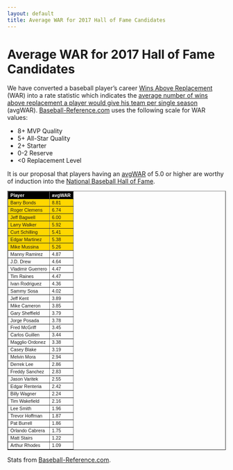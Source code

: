 ```yaml
---
layout: default
title: Average WAR for 2017 Hall of Fame Candidates
---
```

<h1>Average WAR for 2017 Hall of Fame Candidates</h1>
<!--
<div class="meta">November 17, 2017 by TheUmpire</div>
-->
<div class="storycontent post">
<!--
<p><a title="Brad Ausmus" href="https://en.wikipedia.org/wiki/Brad_Ausmus#/media/File:Brad_Ausmus_on_August_1,_2015.jpg" target="_blank"><img style="border-bottom: 0px; border-left: 0px; margin: 0px 0px 10px 10px; display: inline; border-top: 0px; border-right: 0px" title="brad_ausmus" border="0" alt="brad_ausmus" align="right" src="{{ site.url }}{{ site.baseurl }}/assets/images/brad_ausmus.jpg" width="146" height="217" /></a></p>
<p><a href="http://www.baseball-reference.com/players/g/griffke02.shtml">Ken Griffey</a> leads the pack of first-year candidates.</p>
<p><a href="http://www.baseball-reference.com/players/a/ausmubr01.shtml">Brad Ausmus</a> looks to be <a href="{{ site.url }}{{ site.baseurl }}/pages/lenny-harris-for-hall-of-fame-huh.html">this year’s Lenny Harris</a>.</p>
-->
<p>We have converted a baseball player’s career <a href="http://saberlibrary.com/misc/war/">Wins Above Replacement</a> (WAR) into a rate statistic which indicates the <a href="{{ site.url }}{{ site.baseurl }}/pages/avg-war.html">average number of wins above replacement a player would give his team per single season</a> (avgWAR). <a href="http://www.baseball-reference.com">Baseball-Reference.com</a> uses the following scale for WAR values:</p>
<ul>
<li>8+ MVP Quality </li>
<li>5+ All-Star Quality </li>
<li>2+ Starter </li>
<li>0-2 Reserve </li>
<li>&lt;0 Replacement Level </li>
</ul>
<p>It is our proposal that players having an <a href="{{ site.url }}{{ site.baseurl }}/pages/avg-war.html">avgWAR</a> of 5.0 or higher are worthy of induction into the <a href="http://baseballhall.org/">National Baseball Hall of Fame</a>.</p>
<table style="font-family: arial; font-size: 8pt" border="1" cellspacing="1" cellpadding="2" width="250">
<tbody>
<tr style="background-color: #000000; color: #ffffff; font-weight: bold">
<td>Player</td>
<td>avgWAR</td>
<tr style="background-color: #ffd700"><td>Barry Bonds</td><td>8.81</td></tr>
<tr style="background-color: #ffd700"><td>Roger Clemens</td><td>6.74</td></tr>
<tr style="background-color: #ffd700"><td>Jeff Bagwell</td><td>6.00</td></tr>
<tr style="background-color: #ffd700"><td>Larry Walker</td><td>5.92</td></tr>
<tr style="background-color: #ffd700"><td>Curt Schilling</td><td>5.41</td></tr>
<tr style="background-color: #ffd700"><td>Edgar Martinez</td><td>5.38</td></tr>
<tr style="background-color: #ffd700"><td>Mike Mussina</td><td>5.26</td></tr>
<tr><td>Manny Ramirez</td><td>4.87</td></tr>
<tr><td>J.D. Drew</td><td>4.64</td></tr>
<tr><td>Vladimir Guerrero</td><td>4.47</td></tr>
<tr><td>Tim Raines</td><td>4.47</td></tr>
<tr><td>Ivan Rodriguez</td><td>4.36</td></tr>
<tr><td>Sammy Sosa</td><td>4.02</td></tr>
<tr><td>Jeff Kent</td><td>3.89</td></tr>
<tr><td>Mike Cameron</td><td>3.85</td></tr>
<tr><td>Gary Sheffield</td><td>3.79</td></tr>
<tr><td>Jorge Posada</td><td>3.78</td></tr>
<tr><td>Fred McGriff</td><td>3.45</td></tr>
<tr><td>Carlos Guillen</td><td>3.44</td></tr>
<tr><td>Magglio Ordonez</td><td>3.38</td></tr>
<tr><td>Casey Blake</td><td>3.19</td></tr>
<tr><td>Melvin Mora</td><td>2.94</td></tr>
<tr><td>Derrek Lee</td><td>2.86</td></tr>
<tr><td>Freddy Sanchez</td><td>2.83</td></tr>
<tr><td>Jason Varitek</td><td>2.55</td></tr>
<tr><td>Edgar Renteria</td><td>2.42</td></tr>
<tr><td>Billy Wagner</td><td>2.24</td></tr>
<tr><td>Tim Wakefield</td><td>2.16</td></tr>
<tr><td>Lee Smith</td><td>1.96</td></tr>
<tr><td>Trevor Hoffman</td><td>1.87</td></tr>
<tr><td>Pat Burrell</td><td>1.86</td></tr>
<tr><td>Orlando Cabrera</td><td>1.75</td></tr>
<tr><td>Matt Stairs</td><td>1.22</td></tr>
<tr><td>Arthur Rhodes</td><td>1.09</td></tr>
</tbody>
</table>
<p>Stats from <a href="https://www.baseball-reference.com/awards/hof_2017.shtml">Baseball-Reference.com</a>.</p>
 

